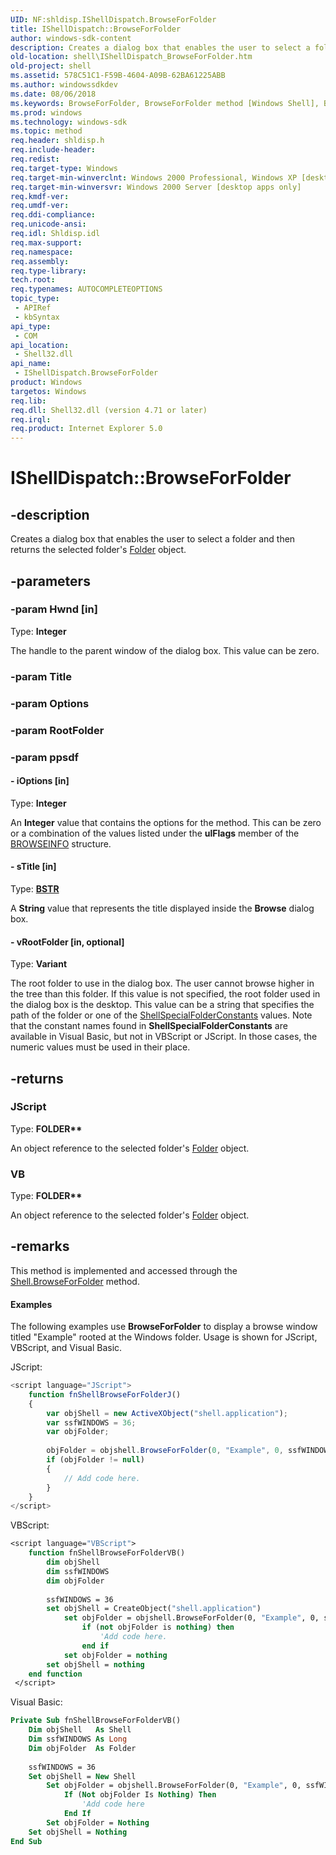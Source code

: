 ```yaml
---
UID: NF:shldisp.IShellDispatch.BrowseForFolder
title: IShellDispatch::BrowseForFolder
author: windows-sdk-content
description: Creates a dialog box that enables the user to select a folder and then returns the selected folder's Folder object.
old-location: shell\IShellDispatch_BrowseForFolder.htm
old-project: shell
ms.assetid: 578C51C1-F59B-4604-A09B-62BA61225ABB
ms.author: windowssdkdev
ms.date: 08/06/2018
ms.keywords: BrowseForFolder, BrowseForFolder method [Windows Shell], BrowseForFolder method [Windows Shell],IShellDispatch object, IShellDispatch object [Windows Shell],BrowseForFolder method, IShellDispatch.BrowseForFolder, IShellDispatch::BrowseForFolder, shell.IShellDispatch_BrowseForFolder
ms.prod: windows
ms.technology: windows-sdk
ms.topic: method
req.header: shldisp.h
req.include-header: 
req.redist: 
req.target-type: Windows
req.target-min-winverclnt: Windows 2000 Professional, Windows XP [desktop apps only]
req.target-min-winversvr: Windows 2000 Server [desktop apps only]
req.kmdf-ver: 
req.umdf-ver: 
req.ddi-compliance: 
req.unicode-ansi: 
req.idl: Shldisp.idl
req.max-support: 
req.namespace: 
req.assembly: 
req.type-library: 
tech.root: 
req.typenames: AUTOCOMPLETEOPTIONS
topic_type:
 - APIRef
 - kbSyntax
api_type:
 - COM
api_location:
 - Shell32.dll
api_name:
 - IShellDispatch.BrowseForFolder
product: Windows
targetos: Windows
req.lib: 
req.dll: Shell32.dll (version 4.71 or later)
req.irql: 
req.product: Internet Explorer 5.0
---
```


# IShellDispatch::BrowseForFolder


## -description


Creates a dialog box that enables the user to select a folder and then returns the selected folder's <a href="https://msdn.microsoft.com/f1e82c61-205e-47c8-bc7c-6a52410a672e">Folder</a> object.


## -parameters




### -param Hwnd [in]

Type: <b>Integer</b>

The handle to the parent window of the dialog box. This value can be zero.


### -param Title




### -param Options




### -param RootFolder




### -param ppsdf






#### - iOptions [in]

Type: <b>Integer</b>

An <b>Integer</b> value that contains the options for the method. This can be zero or a combination of the values listed under the <b>ulFlags</b> member of the <a href="https://msdn.microsoft.com/7c8df03a-93bb-42b2-b4a0-9c2ae917c0d1">BROWSEINFO</a> structure.


#### - sTitle [in]

Type: <b><a href="https://msdn.microsoft.com/en-us/library/ms221069(v=VS.85).aspx">BSTR</a></b>

A <b>String</b> value that represents the title displayed inside the <b>Browse</b> dialog box.


#### - vRootFolder [in, optional]

Type: <b>Variant</b>

The root folder to use in the dialog box. The user cannot browse higher in the tree than this folder. If this value is not specified, the root folder used in the dialog box is the desktop. This value can be a string that specifies the path of the folder or one of the <a href="https://msdn.microsoft.com/35338102-f3a9-4bcf-ad62-d395462e6d2c">ShellSpecialFolderConstants</a> values. Note that the constant names found in <b>ShellSpecialFolderConstants</b> are available in Visual Basic, but not in VBScript or JScript. In those cases, the numeric values must be used in their place.


## -returns



<h3>JScript</h3>
Type: <b>FOLDER**</b>

An object reference to the selected folder's <a href="https://msdn.microsoft.com/f1e82c61-205e-47c8-bc7c-6a52410a672e">Folder</a> object.

<h3>VB</h3>
Type: <b>FOLDER**</b>

An object reference to the selected folder's <a href="https://msdn.microsoft.com/f1e82c61-205e-47c8-bc7c-6a52410a672e">Folder</a> object.




## -remarks



This method is implemented and accessed through the <a href="https://msdn.microsoft.com/4cc44e5a-3578-448b-9b19-1b71e1ae2cb9">Shell.BrowseForFolder</a> method.


#### Examples

The following examples use <b>BrowseForFolder</b> to display a browse window titled "Example" rooted at the Windows folder. Usage is shown for JScript, VBScript, and Visual Basic.

JScript:
                


```javascript
<script language="JScript">
    function fnShellBrowseForFolderJ()
    {
        var objShell = new ActiveXObject("shell.application");
        var ssfWINDOWS = 36;
        var objFolder;
        
        objFolder = objshell.BrowseForFolder(0, "Example", 0, ssfWINDOWS);
        if (objFolder != null)
        {
            // Add code here.
        }
    }
</script>

```


VBScript:


```vb
<script language="VBScript">
    function fnShellBrowseForFolderVB()
        dim objShell
        dim ssfWINDOWS
        dim objFolder
        
        ssfWINDOWS = 36
        set objShell = CreateObject("shell.application")
            set objFolder = objshell.BrowseForFolder(0, "Example", 0, ssfWINDOWS)
                if (not objFolder is nothing) then
                    'Add code here.
                end if
            set objFolder = nothing
        set objShell = nothing
    end function
 </script>

```


Visual Basic:


```vb
Private Sub fnShellBrowseForFolderVB()
    Dim objShell   As Shell
    Dim ssfWINDOWS As Long
    Dim objFolder  As Folder
    
    ssfWINDOWS = 36
    Set objShell = New Shell
        Set objFolder = objshell.BrowseForFolder(0, "Example", 0, ssfWINDOWS)
            If (Not objFolder Is Nothing) Then
                'Add code here
            End If
        Set objFolder = Nothing
    Set objShell = Nothing
End Sub

```





